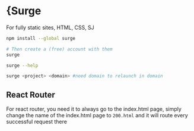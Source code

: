 # {Surge

For fully static sites, HTML, CSS, SJ

```bash
npm install --global surge

# Then create a (free) account with them
surge 

surge --help

surge <project> <domain> #need domain to relaunch in domain
```

## React Router

For react router, you need it to always go to the index.html page, simply change the name of the index.html page to `200.html` and it will route every successful request there

